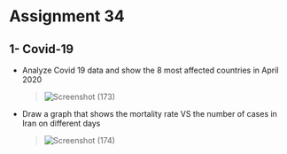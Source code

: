 # Assignment 34
## 1- Covid-19
- Analyze Covid 19 data and show the 8 most affected countries in April 2020
  > ![Screenshot (173)](https://user-images.githubusercontent.com/88179607/151640446-e317d01d-f3f3-4bbb-b7d1-86c483fe1e1a.png)
- Draw a graph that shows the mortality rate VS the number of cases in Iran on different days
  > ![Screenshot (174)](https://user-images.githubusercontent.com/88179607/151640490-7f83f386-949f-4883-a4e9-9dc2ad207eaa.png)

